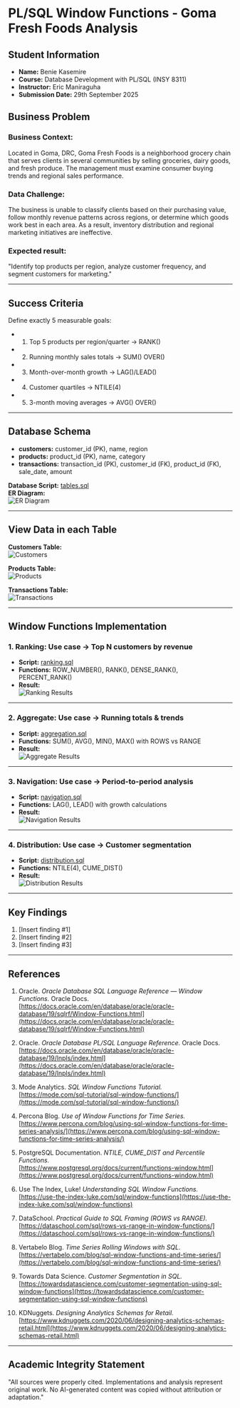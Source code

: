 # PL/SQL Window Functions - Goma Fresh Foods Analysis

## Student Information
- **Name:** Benie Kasemire
- **Course:** Database Development with PL/SQL (INSY 8311)
- **Instructor:** Eric Maniraguha
- **Submission Date:** 29th September 2025

## Business Problem

### Business Context: 
Located in Goma, DRC, Goma Fresh Foods is a neighborhood grocery chain that serves clients in several communities by selling groceries, dairy goods, and fresh produce.  The management must examine consumer buying trends and regional sales performance.

### Data Challenge: 
 The business is unable to classify clients based on their purchasing value, follow monthly revenue patterns across regions, or determine which goods work best in each area.  As a result, inventory distribution and regional marketing initiatives are ineffective.

### Expected result: 
 "Identify top products per region, analyze customer frequency, and segment customers for marketing."

---

## Success Criteria 
Define exactly 5 measurable goals:
- 1. Top 5 products per region/quarter → RANK()
- 2. Running monthly sales totals → SUM() OVER()
- 3. Month-over-month growth → LAG()/LEAD()
- 4. Customer quartiles → NTILE(4)
- 5. 3-month moving averages → AVG() OVER()

---

## Database Schema
- **customers:** customer_id (PK), name, region  
- **products:** product_id (PK), name, category  
- **transactions:** transaction_id (PK), customer_id (FK), product_id (FK), sale_date, amount  

**Database Script:** [tables.sql](database/tables.sql)  
**ER Diagram:**  
![ER Diagram](database/er_diagram.png)

---

## View Data in each Table
**Customers Table:**  
![Customers](screenshots/customers.png)

**Products Table:**  
![Products](screenshots/products.png)

**Transactions Table:**  
![Transactions](screenshots/transactions.png)

---

## Window Functions Implementation

### 1. Ranking: Use case → Top N customers by revenue
- **Script:** [ranking.sql](scripts/ranking.sql)  
- **Functions:** ROW_NUMBER(), RANK(), DENSE_RANK(), PERCENT_RANK()  
- **Result:**  
![Ranking Results](screenshots/1-ranking.png)

---

### 2. Aggregate: Use case → Running totals & trends
- **Script:** [aggregation.sql](scripts/aggregation.sql)  
- **Functions:** SUM(), AVG(), MIN(), MAX() with ROWS vs RANGE  
- **Result:**  
![Aggregate Results](screenshots/2-aggregate.png)

---

### 3. Navigation: Use case → Period-to-period analysis
- **Script:** [navigation.sql](scripts/navigation.sql)  
- **Functions:** LAG(), LEAD() with growth calculations  
- **Result:**  
![Navigation Results](screenshots/3-navigation.png)

---

### 4. Distribution: Use case → Customer segmentation
- **Script:** [distribution.sql](scripts/distribution.sql)  
- **Functions:** NTILE(4), CUME_DIST()  
- **Result:**  
![Distribution Results](screenshots/4-distribution.png)

---

## Key Findings
1. [Insert finding #1]  
2. [Insert finding #2]  
3. [Insert finding #3]  

---

## References
1. Oracle. *Oracle Database SQL Language Reference — Window Functions.* Oracle Docs.  
   [https://docs.oracle.com/en/database/oracle/oracle-database/19/sqlrf/Window-Functions.html](https://docs.oracle.com/en/database/oracle/oracle-database/19/sqlrf/Window-Functions.html)

2. Oracle. *Oracle Database PL/SQL Language Reference.* Oracle Docs.  
   [https://docs.oracle.com/en/database/oracle/oracle-database/19/lnpls/index.html](https://docs.oracle.com/en/database/oracle/oracle-database/19/lnpls/index.html)

3. Mode Analytics. *SQL Window Functions Tutorial.*  
   [https://mode.com/sql-tutorial/sql-window-functions/](https://mode.com/sql-tutorial/sql-window-functions/)

4. Percona Blog. *Use of Window Functions for Time Series.*  
   [https://www.percona.com/blog/using-sql-window-functions-for-time-series-analysis/](https://www.percona.com/blog/using-sql-window-functions-for-time-series-analysis/)

5. PostgreSQL Documentation. *NTILE, CUME_DIST and Percentile Functions.*  
   [https://www.postgresql.org/docs/current/functions-window.html](https://www.postgresql.org/docs/current/functions-window.html)

6. Use The Index, Luke! *Understanding SQL Window Functions.*  
   [https://use-the-index-luke.com/sql/window-functions](https://use-the-index-luke.com/sql/window-functions)

7. DataSchool. *Practical Guide to SQL Framing (ROWS vs RANGE).*  
   [https://dataschool.com/sql/rows-vs-range-in-window-functions/](https://dataschool.com/sql/rows-vs-range-in-window-functions/)

8. Vertabelo Blog. *Time Series Rolling Windows with SQL.*  
   [https://vertabelo.com/blog/sql-window-functions-and-time-series/](https://vertabelo.com/blog/sql-window-functions-and-time-series/)

9. Towards Data Science. *Customer Segmentation in SQL.*  
   [https://towardsdatascience.com/customer-segmentation-using-sql-window-functions](https://towardsdatascience.com/customer-segmentation-using-sql-window-functions)

10. KDNuggets. *Designing Analytics Schemas for Retail.*  
    [https://www.kdnuggets.com/2020/06/designing-analytics-schemas-retail.html](https://www.kdnuggets.com/2020/06/designing-analytics-schemas-retail.html)


---

## Academic Integrity Statement
"All sources were properly cited. Implementations and analysis represent original work. No AI-generated content was copied without attribution or adaptation."
